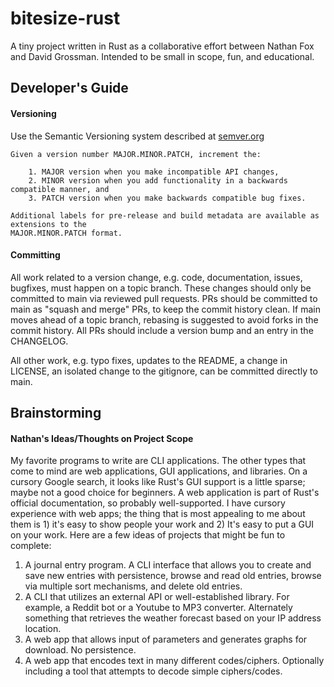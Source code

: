 # bitesize-rust
A tiny project written in Rust as a collaborative effort between Nathan Fox and David Grossman.
Intended to be small in scope, fun, and educational.


## Developer's Guide
#### Versioning
Use the Semantic Versioning system described at [semver.org](https://semver.org)
```
Given a version number MAJOR.MINOR.PATCH, increment the:

    1. MAJOR version when you make incompatible API changes,
    2. MINOR version when you add functionality in a backwards compatible manner, and
    3. PATCH version when you make backwards compatible bug fixes.

Additional labels for pre-release and build metadata are available as extensions to the
MAJOR.MINOR.PATCH format.
```

#### Committing
All work related to a version change, e.g. code, documentation, issues, bugfixes, must happen on a
topic branch. These changes should only be committed to main via reviewed pull requests. PRs should
be committed to main as "squash and merge" PRs, to keep the commit history clean. If main moves
ahead of a topic branch, rebasing is suggested to avoid forks in the commit history. All PRs should
include a version bump and an entry in the CHANGELOG.

All other work, e.g. typo fixes, updates to the README, a change in LICENSE, an isolated change to
the gitignore, can be committed directly to main.


## Brainstorming

#### Nathan's Ideas/Thoughts on Project Scope
My favorite programs to write are CLI applications. The other types that come to mind are web
applications, GUI applications, and libraries. On a cursory Google search, it looks like Rust's GUI
support is a little sparse; maybe not a good choice for beginners. A web application is part of
Rust's official documentation, so probably well-supported. I have cursory experience with web apps;
the thing that is most appealing to me about them is 1) it's easy to show people your work and 2)
It's easy to put a GUI on your work. Here are a few ideas of projects that might be fun to complete:

1. A journal entry program. A CLI interface that allows you to create and save new entries with
   persistence, browse and read old entries, browse via multiple sort mechanisms, and delete old
   entries.
1. A CLI that utilizes an external API or well-established library. For example, a Reddit bot or a
   Youtube to MP3 converter. Alternately something that retrieves the weather forecast based on your
   IP address location.
1. A web app that allows input of parameters and generates graphs for download. No persistence.
1. A web app that encodes text in many different codes/ciphers. Optionally including a tool
   that attempts to decode simple ciphers/codes.
